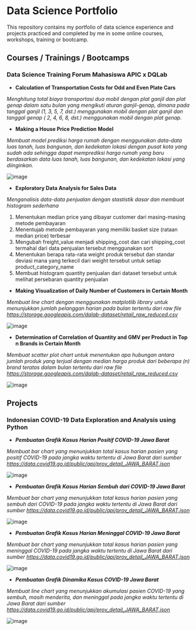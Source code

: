 # Data Science Portfolio

This repository contains my portfolio of data science experience and projects practiced and completed by me in some online courses, workshops, training or bootcamp.

## Courses / Trainings / Bootcamps

### Data Science Training Forum Mahasiswa APIC x DQLab

- **Calculation of Transportation Costs for Odd and Even Plate Cars**

*Menghitung total biaya transportasi dua mobil dengan plat ganjil dan plat genap dalam satu bulan yang mengikuti aturan ganjil-genap, dimana pada tanggal ganjil (1, 3, 5, 7, dst.) menggunakan mobil dengan plat ganjil dan tanggal genap ( 2, 4, 6, 8, dst.) menggunakan mobil dengan plat genap.*

- **Making a House Price Prediction Model**

*Membuat model prediksi harga rumah dengan menggunakan data-data luas tanah, luas bangunan, dan kedekatan lokasi dengan pusat kota yang sudah ada sehingga dapat memprediksi harga rumah yang baru berdasarkan data luas tanah, luas bangunan, dan kedekatan lokasi yang diinginkan.*

![image](https://user-images.githubusercontent.com/88588162/128604929-0504590c-3820-469d-bc7a-6991aa5836ca.png)

- **Exploratory Data Analysis for Sales Data**

*Menganalisis data-data penjualan dengan stastistik dasar dan membuat histogram sederhana*
  1. Menentukan median price yang dibayar customer dari masing-masing metode pembayaran
  2. Menentujab metode pembayaran yang memiliki basket size (rataan median price) terbesar
  3. Mengubah freight_value menjadi shipping_cost dan cari shipping_cost termahal dari data penjualan tersebut menggunakan sort
  4. Menentukan berapa rata-rata weight produk tersebut dan standar deviasi mana yang terkecil dari weight tersebut untuk setiap product_category_name
  5. Membuat histogram quantity penjualan dari dataset tersebut untuk melihat persebaran quantity penjualan

- **Making Visualization of Daily Number of Customers in Certain Month**

*Membuat line chart dengan menggunakan matplotlib library untuk menunjukkan jumlah pelanggan harian pada bulan tertentu dari raw file https://storage.googleapis.com/dqlab-dataset/retail_raw_reduced.csv*

![image](https://user-images.githubusercontent.com/88588162/128620654-4e861809-b10d-46dd-904d-b7437d8b2d0c.png)

- **Determination of Correlation of Quantity and GMV per Product in Top n Brands in Certain Month**

*Membuat scatter plot chart untuk menentukan apa hubungan antara jumlah produk yang terjual dengan median harga produk dari beberapa (n) brand teratas dalam bulan tertentu dari raw file https://storage.googleapis.com/dqlab-dataset/retail_raw_reduced.csv*

![image](https://user-images.githubusercontent.com/88588162/128620677-ef61e685-63da-433d-b910-cbae11ecc080.png)

## Projects

### Indonesian COVID-19 Data Exploration and Analysis using Python

- ***Pembuatan Grafik Kasus Harian Positif COVID-19 Jawa Barat***

*Membuat bar chart yang menunjukkan total kasus harian pasien yang positif COVID-19 pada jangka waktu tertentu di Jawa Barat dari sumber https://data.covid19.go.id/public/api/prov_detail_JAWA_BARAT.json*

![image](https://user-images.githubusercontent.com/88588162/128621227-65b22fad-db68-4117-b5fa-d4bee23119bd.png)

- ***Pembuatan Grafik Kasus Harian Sembuh dari COVID-19 Jawa Barat***

*Membuat bar chart yang menunjukkan total kasus harian pasien yang sembuh dari COVID-19 pada jangka waktu tertentu di Jawa Barat dari sumber https://data.covid19.go.id/public/api/prov_detail_JAWA_BARAT.json*

![image](https://user-images.githubusercontent.com/88588162/128620711-87efecd9-6e6c-4430-bfde-035ada3a2368.png)

- ***Pembuatan Grafik Kasus Harian Meninggal COVID-19 Jawa Barat***

*Membuat bar chart yang menunjukkan total kasus harian pasien yang meninggal COVID-19 pada jangka waktu tertentu di Jawa Barat dari sumber https://data.covid19.go.id/public/api/prov_detail_JAWA_BARAT.json*

![image](https://user-images.githubusercontent.com/88588162/128621247-3a223cb9-6096-4f5c-bdfd-822ca7fd661a.png)


- ***Pembuatan Grafik Dinamika Kasus COVID-19 Jawa Barat***

*Membuat line chart yang menunjukkan akumulasi pasien COVID-19 yang sembuh, masih menderita, dan meninggal pada jangka waktu tertentu di Jawa Barat dari sumber https://data.covid19.go.id/public/api/prov_detail_JAWA_BARAT.json*

![image](https://user-images.githubusercontent.com/88588162/128621262-2802485e-10c7-47a4-b823-fac84233119a.png)

